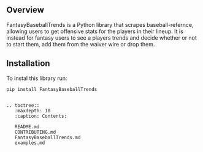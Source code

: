 ## Overview
FantasyBaseballTrends is a Python library that scrapes baseball-refernce, allowing users to get offensive stats for the players in their lineup. It is instead for fantasy users to see a players trends and decide whether or not to start them, add them from the waiver wire or drop them.

## Installation
To instal this library run:
```
pip install FantasyBaseballTrends
```

```eval_rst

.. toctree::
   :maxdepth: 10
   :caption: Contents:

   README.md
   CONTRIBUTING.md
   FantasyBaseballTrends.md
   examples.md


```

